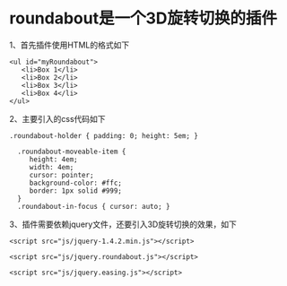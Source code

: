 # roundabout是一个3D旋转切换的插件
 1、首先插件使用HTML的格式如下   
 
```
<ul id="myRoundabout">
   <li>Box 1</li>
   <li>Box 2</li>
   <li>Box 3</li>
   <li>Box 4</li>
</ul>
 ```
 2、主要引入的css代码如下   
 
 ```
 .roundabout-holder { padding: 0; height: 5em; }  
 
   .roundabout-moveable-item { 
      height: 4em; 
      width: 4em; 
      cursor: pointer;
      background-color: #ffc;
      border: 1px solid #999;
   }
   .roundabout-in-focus { cursor: auto; }
   ```
 3、插件需要依赖jquery文件，还要引入3D旋转切换的效果，如下   
  
    <script src="js/jquery-1.4.2.min.js"></script>  
     
    <script src="js/jquery.roundabout.js"></script>  
    
    <script src="js/jquery.easing.js"></script>
  
 

